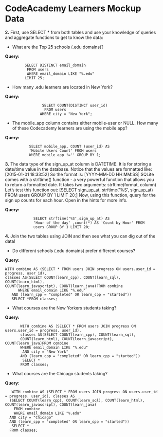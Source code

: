 # CodeAcademy Learners Mockup Data

**2.** First, use SELECT * from both tables and use your knowledge of queries and aggregate functions to get to know the data:

- 	What are the Top 25 schools (.edu domains)?

**Query:**

             SELECT DISTINCT email_domain
              FROM users
              WHERE email_domain LIKE "%.edu"
             LIMIT 25;
- How many .edu learners are located in New York?

**Query:**

                     SELECT COUNT(DISTINCT user_id)
                      FROM users
                    WHERE city = "New York";

-	The mobile_app column contains either mobile-user or NULL. How many of these Codecademy learners are using the mobile app?

**Query:**

               SELECT mobile_app, COUNT (user_id) AS 
               'Mobile Users Count' FROM users 
               WHERE mobile_app !='' GROUP BY 1;
**3.** The data type of the sign_up_at column is DATETIME. It is for storing a date/time value in the database.
Notice that the values are formatted like:
[2015-01-01 18:33:52]
So the format is:
[YYYY-MM-DD HH:MM:SS]
SQLite comes with a strftime() function - a very powerful function that allows you to return a formatted date.
It takes two arguments:
strftime(format, column)
Let’s test this function out:
[SELECT sign_up_at,
strftime('%S', sign_up_at)
FROM users
GROUP BY 1
LIMIT 20;]
Now, using this function, query for the sign up counts for each hour.
Open in the hints for more info.

**Query:**
     
                 SELECT strftime('%S',sign_up_at) AS 
                 'Hour of the day' ,count(*) AS 'Count by Hour' FROM 
                 users GROUP BY 1 LIMIT 20;

**4.** Join the two tables using JOIN and then see what you can dig out of the data!
-	Do different schools (.edu domains) prefer different courses?

**Query:**

    WITH combine AS (SELECT * FROM users JOIN progress ON users.user_id = progress. user_id),
    classes AS(SELECT COUNT(learn_cpp), COUNT(learn_sql), COUNT(learn_html),
    COUNT(learn_javascript), COUNT(learn_java)FROM combine
          WHERE email_domain LIKE "%.edu"
       AND (learn_cpp = "completed" OR learn_cpp = "started"))
       SELECT *FROM classes;

-	What courses are the New Yorkers students taking?

**Query:**

           WITH combine AS (SELECT * FROM users JOIN progress ON users.user_id = progress. user_id),
           classes AS(SELECT COUNT(learn_cpp), COUNT(learn_sql), 
           COUNT(learn_html), COUNT(learn_javascript), COUNT(learn_java)FROM combine
           WHERE email_domain LIKE "%.edu"
            AND city = "New York"
           AND (learn_cpp = "completed" OR learn_cpp = "started"))
            SELECT *
           FROM classes;
       
-	What courses are the Chicago students taking?

**Query:**

       WITH combine AS (SELECT * FROM users JOIN progress ON users.user_id = progress. user_id), classes AS
      (SELECT COUNT(learn_cpp), COUNT(learn_sql), COUNT(learn_html), COUNT(learn_javascript), COUNT(learn_java)
        FROM combine
        WHERE email_domain LIKE "%.edu"
      AND city = "Chicago"
      AND (learn_cpp = "completed" OR learn_cpp = "started"))
       SELECT *
      FROM classes;
